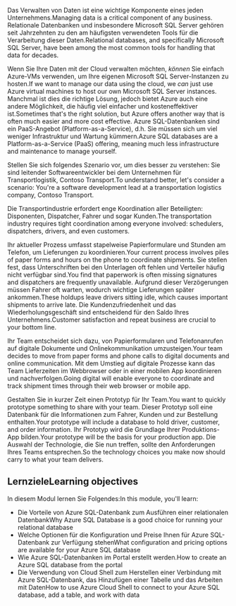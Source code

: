 <span data-ttu-id="0d514-101">Das Verwalten von Daten ist eine wichtige Komponente eines jeden Unternehmens.</span><span class="sxs-lookup"><span data-stu-id="0d514-101">Managing data is a critical component of any business.</span></span> <span data-ttu-id="0d514-102">Relationale Datenbanken und insbesondere Microsoft SQL Server gehören seit Jahrzehnten zu den am häufigsten verwendeten Tools für die Verarbeitung dieser Daten.</span><span class="sxs-lookup"><span data-stu-id="0d514-102">Relational databases, and specifically Microsoft SQL Server, have been among the most common tools for handling that data for decades.</span></span> 

<span data-ttu-id="0d514-103">Wenn Sie Ihre Daten mit der Cloud verwalten möchten, _können_ Sie einfach Azure-VMs verwenden, um Ihre eigenen Microsoft SQL Server-Instanzen zu hosten.</span><span class="sxs-lookup"><span data-stu-id="0d514-103">If we want to manage our data using the cloud, we _can_ just use Azure virtual machines to host our own Microsoft SQL Server instances.</span></span> <span data-ttu-id="0d514-104">Manchmal ist dies die richtige Lösung, jedoch bietet Azure auch eine andere Möglichkeit, die häufig viel einfacher und kosteneffektiver ist.</span><span class="sxs-lookup"><span data-stu-id="0d514-104">Sometimes that's the right solution, but Azure offers another way that is often much easier and more cost effective.</span></span> <span data-ttu-id="0d514-105">Azure SQL-Datenbanken sind ein PaaS-Angebot (Platform-as-a-Service), d.h. Sie müssen sich um viel weniger Infrastruktur und Wartung kümmern.</span><span class="sxs-lookup"><span data-stu-id="0d514-105">Azure SQL databases are a Platform-as-a-Service (PaaS) offering, meaning much less infrastructure and maintenance to manage yourself.</span></span>

<span data-ttu-id="0d514-106">Stellen Sie sich folgendes Szenario vor, um dies besser zu verstehen: Sie sind leitender Softwareentwickler bei dem Unternehmen für Transportlogistik, Contoso Transport.</span><span class="sxs-lookup"><span data-stu-id="0d514-106">To understand better, let's consider a scenario: You're a software development lead at a transportation logistics company, Contoso Transport.</span></span>

<span data-ttu-id="0d514-107">Die Transportindustrie erfordert enge Koordination aller Beteiligten: Disponenten, Dispatcher, Fahrer und sogar Kunden.</span><span class="sxs-lookup"><span data-stu-id="0d514-107">The transportation industry requires tight coordination among everyone involved: schedulers, dispatchers, drivers, and even customers.</span></span>

<span data-ttu-id="0d514-108">Ihr aktueller Prozess umfasst stapelweise Papierformulare und Stunden am Telefon, um Lieferungen zu koordinieren.</span><span class="sxs-lookup"><span data-stu-id="0d514-108">Your current process involves piles of paper forms and hours on the phone to coordinate shipments.</span></span> <span data-ttu-id="0d514-109">Sie stellen fest, dass Unterschriften bei den Unterlagen oft fehlen und Verteiler häufig nicht verfügbar sind.</span><span class="sxs-lookup"><span data-stu-id="0d514-109">You find that paperwork is often missing signatures and dispatchers are frequently unavailable.</span></span> <span data-ttu-id="0d514-110">Aufgrund dieser Verzögerungen müssen Fahrer oft warten, wodurch wichtige Lieferungen später ankommen.</span><span class="sxs-lookup"><span data-stu-id="0d514-110">These holdups leave drivers sitting idle, which causes important shipments to arrive late.</span></span> <span data-ttu-id="0d514-111">Die Kundenzufriedenheit und das Wiederholungsgeschäft sind entscheidend für den Saldo Ihres Unternehmens.</span><span class="sxs-lookup"><span data-stu-id="0d514-111">Customer satisfaction and repeat business are crucial to your bottom line.</span></span>

<span data-ttu-id="0d514-112">Ihr Team entscheidet sich dazu, von Papierformularen und Telefonanrufen auf digitale Dokumente und Onlinekommunikation umzusteigen.</span><span class="sxs-lookup"><span data-stu-id="0d514-112">Your team decides to move from paper forms and phone calls to digital documents and online communication.</span></span> <span data-ttu-id="0d514-113">Mit dem Umstieg auf digitale Prozesse kann das Team Lieferzeiten im Webbrowser oder in einer mobilen App koordinieren und nachverfolgen.</span><span class="sxs-lookup"><span data-stu-id="0d514-113">Going digital will enable everyone to coordinate and track shipment times through their web browser or mobile app.</span></span>

<span data-ttu-id="0d514-114">Gestalten Sie in kurzer Zeit einen Prototyp für Ihr Team.</span><span class="sxs-lookup"><span data-stu-id="0d514-114">You want to quickly prototype something to share with your team.</span></span> <span data-ttu-id="0d514-115">Dieser Prototyp soll eine Datenbank für die Informationen zum Fahrer, Kunden und zur Bestellung enthalten.</span><span class="sxs-lookup"><span data-stu-id="0d514-115">Your prototype will include a database to hold driver, customer, and order information.</span></span> <span data-ttu-id="0d514-116">Ihr Prototyp wird die Grundlage Ihrer Produktions-App bilden.</span><span class="sxs-lookup"><span data-stu-id="0d514-116">Your prototype will be the basis for your production app.</span></span> <span data-ttu-id="0d514-117">Die Auswahl der Technologie, die Sie nun treffen, sollte den Anforderungen Ihres Teams entsprechen.</span><span class="sxs-lookup"><span data-stu-id="0d514-117">So the technology choices you make now should carry to what your team delivers.</span></span>

## <a name="learning-objectives"></a><span data-ttu-id="0d514-118">Lernziele</span><span class="sxs-lookup"><span data-stu-id="0d514-118">Learning objectives</span></span>

<span data-ttu-id="0d514-119">In diesem Modul lernen Sie Folgendes:</span><span class="sxs-lookup"><span data-stu-id="0d514-119">In this module, you'll learn:</span></span>

- <span data-ttu-id="0d514-120">Die Vorteile von Azure SQL-Datenbank zum Ausführen einer relationalen Datenbank</span><span class="sxs-lookup"><span data-stu-id="0d514-120">Why Azure SQL Database is a good choice for running your relational database</span></span>
- <span data-ttu-id="0d514-121">Welche Optionen für die Konfiguration und Preise Ihnen für Azure SQL-Datenbank zur Verfügung stehen</span><span class="sxs-lookup"><span data-stu-id="0d514-121">What configuration and pricing options are available for your Azure SQL database</span></span>
- <span data-ttu-id="0d514-122">Wie Azure SQL-Datenbanken im Portal erstellt werden.</span><span class="sxs-lookup"><span data-stu-id="0d514-122">How to create an Azure SQL database from the portal</span></span>
- <span data-ttu-id="0d514-123">Die Verwendung von Cloud Shell zum Herstellen einer Verbindung mit Azure SQL-Datenbank, das Hinzufügen einer Tabelle und das Arbeiten mit Daten</span><span class="sxs-lookup"><span data-stu-id="0d514-123">How to use Azure Cloud Shell to connect to your Azure SQL database, add a table, and work with data</span></span>